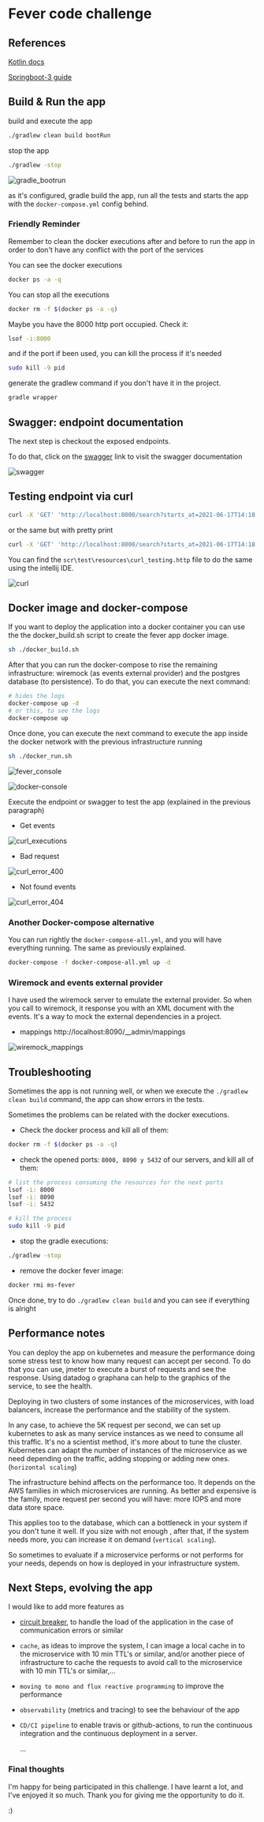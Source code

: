 # Fever code challenge

## References

[Kotlin docs](https://kotlinlang.org/docs/home.html)

[Springboot-3 guide](https://docs.spring.io/spring-boot/docs/3.1.0-SNAPSHOT/reference/html/features.html#features.spring-application)

## Build & Run the app

build and execute the app
```bash
./gradlew clean build bootRun
```

stop the app
```bash
./gradlew -stop
```

![gradle_bootrun](_doc/_img/gradle_bootrun.jpg)

as it's configured, gradle build the app, run all the tests and starts the app with the `docker-compose.yml` config behind.

### Friendly Reminder

Remember to clean the docker executions after and before to run the app in order 
to don't have any conflict with the port of the services

You can see the docker executions
```bash
docker ps -a -q
```

You can stop all the executions
```bash
docker rm -f $(docker ps -a -q)
```

Maybe you have the 8000 http port occupied. Check it: 

```bash
lsof -i:8000
```

and if the port if been used, you can kill the process if it's needed
```bash
sudo kill -9 pid
```

generate the gradlew command if you don't have it in the project.

```bash
gradle wrapper
```

## Swagger: endpoint documentation

The next step is checkout the exposed endpoints. 

To do that, click on the [swagger](http://localhost:8000/swagger-ui/index.html#/) link to visit the swagger documentation

![swagger](_doc/_img/swagger.jpg)

## Testing endpoint via curl

```bash
curl -X 'GET' 'http://localhost:8000/search?starts_at=2021-06-17T14:18:29Z&ends_at=2023-07-17T14:18:29Z' -H 'accept: application/json'
```

or the same but with pretty print

```bash
curl -X 'GET' 'http://localhost:8000/search?starts_at=2021-06-17T14:18:29Z&ends_at=2023-07-17T14:18:29Z' -H 'accept: application/json' | json_pp  
```

You can find the `scr\test\resources\curl_testing.http` file to do the same using the intellij IDE.

![curl](_doc/_img/curl.jpg)

## Docker image and docker-compose

If you want to deploy the application into a docker container you can use the 
the docker_build.sh script to create the fever app docker image.

```bash
sh ./docker_build.sh
```

After that you can run the docker-compose to rise the remaining infrastructure: wiremock (as events external provider) 
and the postgres database (to persistence). To do that, you can execute the next command: 

```bash
# hides the logs
docker-compose up -d
# or this, to see the logs
docker-compose up 
```

Once done, you can execute the next command to execute the app inside the docker network with the previous infrastructure running

```bash
sh ./docker_run.sh
```

![fever_console](_doc/_img/fever_console.jpg)


![docker-console](_doc/_img/docker-compose.jpg)


Execute the endpoint or swagger to test the app (explained in the previous paragraph)

- Get events

![curl_executions](_doc/_img/curl_execution.jpg)

- Bad request

![curl_error_400](_doc/_img/curl_error_400.jpg)

- Not found events

![curl_error_404](_doc/_img/curl_error_404.jpg)

### Another Docker-compose alternative

You can run rightly the `docker-compose-all.yml`, and you will have everything running.
The same as previously explained.

```bash
docker-compose -f docker-compose-all.yml up -d
````

### Wiremock and events external provider

I have used the wiremock server to emulate the external provider. 
So when you call to wiremock, it response you with an XML document with the events. 
It's a way to mock the external dependencies in a project.

- mappings http://localhost:8090/__admin/mappings

![wiremock_mappings](_doc/_img/wiremock_mappings.jpg)

## Troubleshooting

Sometimes the app is not running well, or when we execute the `./gradlew clean build` command, the app can show errors 
in the tests.

Sometimes the problems can be related with the docker executions.

- Check the docker process and kill all of them: 

```bash
docker rm -f $(docker ps -a -q)
```

- check the opened ports: `8000, 8090 y 5432` of our servers, and kill all of them:

```bash 
# list the process consuming the resources for the next ports
lsof -i: 8000
lsof -i: 8090
lsof -i: 5432

# kill the process
sudo kill -9 pid
```

- stop the gradle executions:

```bash 
./gradlew -stop
```

- remove the docker fever image: 

```bash
docker rmi ms-fever
```

Once done, try to do `./gradlew clean build` and you can see if everything is alright

## Performance notes

You can deploy the app on kubernetes and measure the performance doing some stress test to know how many request can accept per second.
To do that you can use, jmeter to execute a burst of requests and see the response. Using datadog o graphana can help to
the graphics of the service, to see the health.

Deploying in two clusters of some instances of the microservices, with load balancers, increase the performance and the stability of the system.

In any case, to achieve the 5K request per second, we can set up kubernetes to ask as many service instances as we need to
consume all this traffic. It's no a scientist method, it's more about to tune the cluster.  
Kubernetes can adapt the number of instances of the microservice as we need depending on the traffic, adding stopping or adding new ones.
(`horizontal scaling`)

The infrastructure behind affects on the performance too. It depends on the AWS families in which microservices are running.
As better and expensive is the family, more request per second you will have: more IOPS and more data store space.

This applies too to the database, which can a bottleneck in your system if you don't tune it well.
If you size with not enough , after that, if the system needs more, you can increase it on demand (`vertical scaling`).

So sometimes to evaluate if a microservice performs or not performs for your needs, depends on how is
deployed in your infrastructure system.

## Next Steps, evolving the app

I would like to add more features as

- [circuit breaker](https://spring.io/guides/gs/cloud-circuit-breaker/), to handle the load of the application in the case of communication errors or similar
- `cache`, as ideas to improve the system, I can image a local cache in to the microservice with 10 min TTL's or similar, 
and/or another piece of infrastructure to cache the requests to avoid call to the microservice with 10 min TTL's or similar,... 
- `moving to mono and flux reactive programming` to improve the performance
- `observability` (metrics and tracing) to see the behaviour of the app
- `CD/CI pipeline` to enable travis or github-actions, to run the continuous integration and the continuous deployment in a server.

  ...

### Final thoughts

I'm happy for being participated in this challenge.
I have learnt a lot, and I've enjoyed it so much.
Thank you for giving me the opportunity to do it.

:)